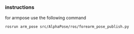 ### instructions
for armpose use the following command
```
rosrun arm_pose src/AlphaPose/ros/forearm_pose_publish.py
```